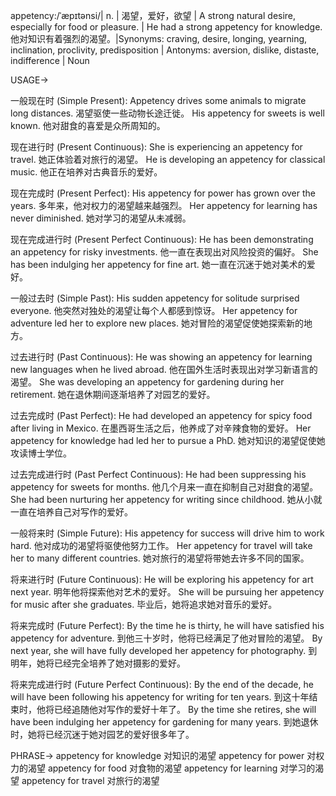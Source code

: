 appetency:/ˈæpɪtənsi/| n. | 渴望，爱好，欲望 | A strong natural desire, especially for food or pleasure. |  He had a strong appetency for knowledge. 他对知识有着强烈的渴望。|Synonyms: craving, desire, longing, yearning, inclination, proclivity, predisposition | Antonyms: aversion, dislike, distaste, indifference | Noun


USAGE->

一般现在时 (Simple Present):
Appetency drives some animals to migrate long distances.  渴望驱使一些动物长途迁徙。
His appetency for sweets is well known. 他对甜食的喜爱是众所周知的。

现在进行时 (Present Continuous):
She is experiencing an appetency for travel. 她正体验着对旅行的渴望。
He is developing an appetency for classical music. 他正在培养对古典音乐的爱好。


现在完成时 (Present Perfect):
His appetency for power has grown over the years. 多年来，他对权力的渴望越来越强烈。
Her appetency for learning has never diminished. 她对学习的渴望从未减弱。


现在完成进行时 (Present Perfect Continuous):
He has been demonstrating an appetency for risky investments. 他一直在表现出对风险投资的偏好。
She has been indulging her appetency for fine art. 她一直在沉迷于她对美术的爱好。


一般过去时 (Simple Past):
His sudden appetency for solitude surprised everyone. 他突然对独处的渴望让每个人都感到惊讶。
Her appetency for adventure led her to explore new places. 她对冒险的渴望促使她探索新的地方。


过去进行时 (Past Continuous):
He was showing an appetency for learning new languages when he lived abroad. 他在国外生活时表现出对学习新语言的渴望。
She was developing an appetency for gardening during her retirement.  她在退休期间逐渐培养了对园艺的爱好。


过去完成时 (Past Perfect):
He had developed an appetency for spicy food after living in Mexico. 在墨西哥生活之后，他养成了对辛辣食物的爱好。
Her appetency for knowledge had led her to pursue a PhD. 她对知识的渴望促使她攻读博士学位。


过去完成进行时 (Past Perfect Continuous):
He had been suppressing his appetency for sweets for months. 他几个月来一直在抑制自己对甜食的渴望。
She had been nurturing her appetency for writing since childhood. 她从小就一直在培养自己对写作的爱好。


一般将来时 (Simple Future):
His appetency for success will drive him to work hard.  他对成功的渴望将驱使他努力工作。
Her appetency for travel will take her to many different countries. 她对旅行的渴望将带她去许多不同的国家。


将来进行时 (Future Continuous):
He will be exploring his appetency for art next year. 明年他将探索他对艺术的爱好。
She will be pursuing her appetency for music after she graduates. 毕业后，她将追求她对音乐的爱好。


将来完成时 (Future Perfect):
By the time he is thirty, he will have satisfied his appetency for adventure. 到他三十岁时，他将已经满足了他对冒险的渴望。
By next year, she will have fully developed her appetency for photography. 到明年，她将已经完全培养了她对摄影的爱好。


将来完成进行时 (Future Perfect Continuous):
By the end of the decade, he will have been following his appetency for writing for ten years. 到这十年结束时，他将已经追随他对写作的爱好十年了。
By the time she retires, she will have been indulging her appetency for gardening for many years. 到她退休时，她将已经沉迷于她对园艺的爱好很多年了。


PHRASE->
appetency for knowledge  对知识的渴望
appetency for power 对权力的渴望
appetency for food 对食物的渴望
appetency for learning 对学习的渴望
appetency for travel 对旅行的渴望
